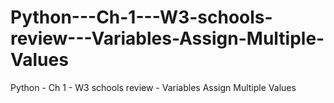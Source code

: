 # Python---Ch-1---W3-schools-review---Variables-Assign-Multiple-Values
Python - Ch 1 - W3 schools review - Variables Assign Multiple Values
